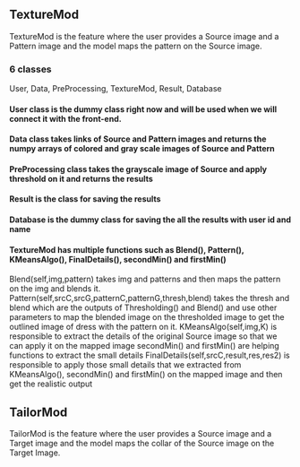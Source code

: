 ## TextureMod

TextureMod is the feature where the user provides a Source image and a Pattern image and the model maps the pattern on the Source image.

### 6 classes
User, Data, PreProcessing, TextureMod, Result, Database

#### User class is the dummy class right now and will be used when we will connect it with the front-end.
#### Data class takes links of Source and Pattern images and returns the numpy arrays of colored and gray scale images of Source and Pattern
#### PreProcessing class takes the grayscale image of Source and apply threshold on it and returns the results 
#### Result is the class for saving the results
#### Database is the dummy class for saving the all the results with user id and name
#### TextureMod has multiple functions such as Blend(), Pattern(), KMeansAlgo(), FinalDetails(), secondMin() and firstMin()

Blend(self,img,pattern) takes img and patterns and then maps the pattern on the img and blends it.
Pattern(self,srcC,srcG,patternC,patternG,thresh,blend) takes the thresh and blend which are the outputs of Thresholding() and Blend() and use other parameters to map the blended image on the thresholded image to get the outlined image of dress with the pattern on it.
KMeansAlgo(self,img,K) is responsible to extract the details of the original Source image so that we can apply it on the mapped image
secondMin() and firstMin() are helping functions to extract the small details
FinalDetails(self,srcC,result,res,res2) is responsible to apply those small details that we extracted from KMeansAlgo(), secondMin() and firstMin() on the mapped image and then get the realistic output
  



## TailorMod
TailorMod is the feature where the user provides a Source image and a Target image and the model maps the collar of the Source image on the Target Image.
